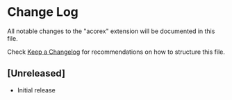 # Change Log

All notable changes to the "acorex" extension will be documented in this file.

Check [Keep a Changelog](http://keepachangelog.com/) for recommendations on how to structure this file.

## [Unreleased]

- Initial release